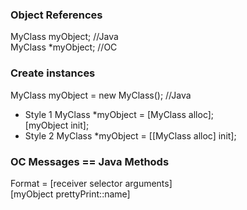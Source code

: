 ### Object References
MyClass myObject; //Java <br>
MyClass *myObject; //OC<br>

### Create instances
MyClass myObject = new MyClass(); //Java <br>
- Style 1
MyClass *myObject = [MyClass alloc];<br>
[myObject init];<br>
- Style 2
MyClass *myObject = [[MyClass alloc] init];<br>

### OC Messages == Java Methods
Format = [receiver selector arguments]<br>
[myObject prettyPrint::name]<br>


